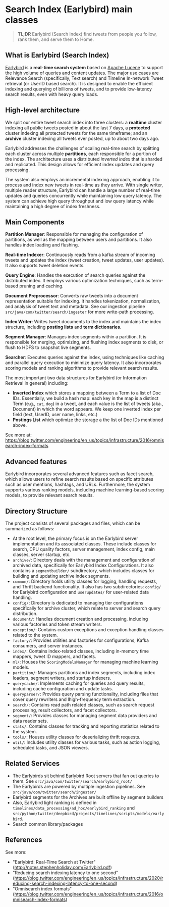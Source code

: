 # Search Index (Earlybird) main classes

> **TL;DR** Earlybird (Search Index) find tweets from people you follow, rank them, and serve them to Home.

## What is Earlybird (Search Index)

[Earlybird](http://notes.stephenholiday.com/Earlybird.pdf) is a **real-time search system** based on [Apache Lucene](https://lucene.apache.org/) to support the high volume of queries and content updates. The major use cases are Relevance Search (specifically, Text search) and Timeline In-network Tweet retrieval (or UserID based search). It is designed to enable the efficient indexing and querying of billions of tweets, and to provide low-latency search results, even with heavy query loads.

## High-level architecture

We split our entire tweet search index into three clusters: a **realtime** cluster indexing all public tweets posted in about the last 7 days, a **protected** cluster indexing all protected tweets for the same timeframe; and an **archive** cluster indexing all tweets ever posted, up to about two days ago.

Earlybird addresses the challenges of scaling real-time search by splitting each cluster across multiple **partitions**, each responsible for a portion of the index. The architecture uses a distributed _inverted index_ that is sharded and replicated. This design allows for efficient index updates and query processing.

The system also employs an incremental indexing approach, enabling it to process and index new tweets in real-time as they arrive. With single writer, multiple reader structure, Earlybird can handle a large number of real-time updates and queries concurrently while maintaining low query latency. The system can achieve high query throughput and low query latency while maintaining a high degree of index freshness.

## Main Components

**Partition Manager**: Responsible for managing the configuration of partitions, as well as the mapping between users and partitions. It also handles index loading and flushing.

**Real-time Indexer**: Continuously reads from a kafka stream of incoming tweets and updates the index (tweet creation, tweet updates, user updates). It also supports tweet deletion events.

**Query Engine**: Handles the execution of search queries against the distributed index. It employs various optimization techniques, such as term-based pruning and caching.

**Document Preprocessor**: Converts raw tweets into a document representation suitable for indexing. It handles tokenization, normalization, and analysis of tweet text and metadata. See our ingestion pipeline `src/java/com/twitter/search/ingester` for more write-path processing.

**Index Writer**: Writes tweet documents to the index and maintains the index structure, including **posting lists** and **term dictionaries**.

**Segment Manager**: Manages index segments within a partition. It is responsible for merging, optimizing, and flushing index segments to disk, or flush to HDFS to snapshot live segments.

**Searcher**: Executes queries against the index, using techniques like caching and parallel query execution to minimize query latency. It also incorporates scoring models and ranking algorithms to provide relevant search results.

The most important two data structures for Earlybird (or Information Retrieval in general) including:

- **Inverted Index** which stores a mapping between a Term to a list of Doc IDs. Essentially, we build a hash map: each key in the map is a distinct Term (e.g., `cat`, `dog`) in a tweet, and each value is the list of tweets (aka., Document) in which the word appears. We keep one inverted index per field (text, UserID, user name, links, etc.)
- **Postings List** which optimize the storage a the list of Doc IDs mentioned above.

See more at: https://blog.twitter.com/engineering/en_us/topics/infrastructure/2016/omnisearch-index-formats

## Advanced features

Earlybird incorporates several advanced features such as facet search, which allows users to refine search results based on specific attributes such as user mentions, hashtags, and URLs. Furthermore, the system supports various ranking models, including machine learning-based scoring models, to provide relevant search results.

## Directory Structure

The project consists of several packages and files, which can be summarized as follows:

- At the root level, the primary focus is on the Earlybird server implementation and its associated classes. These include classes for search, CPU quality factors, server management, index config, main classes, server startup, etc.
- `archive/`: Directory deals with the management and configuration of archived data, specifically for Earlybird Index Configurations. It also contains a `segmentbuilder/` subdirectory, which includes classes for building and updating archive index segments.
- `common/`: Directory holds utility classes for logging, handling requests, and Thrift backend functionality. It also has two subdirectories: `config/` for Earlybird configuration and `userupdates/` for user-related data handling.
- `config/`: Directory is dedicated to managing tier configurations specifically for archive cluster, which relate to server and search query distribution.
- `document/`: Handles document creation and processing, including various factories and token stream writers.
- `exception/`: Contains custom exceptions and exception handling classes related to the system.
- `factory/`: Provides utilities and factories for configurations, Kafka consumers, and server instances.
- `index/`: Contains index-related classes, including in-memory time mappers, tweet ID mappers, and facets.
- `ml/`: Houses the `ScoringModelsManager` for managing machine learning models.
- `partition/`: Manages partitions and index segments, including index loaders, segment writers, and startup indexers.
- `querycache/`: Implements caching for queries and query results, including cache configuration and update tasks.
- `queryparser/`: Provides query parsing functionality, including files that cover query rewriters and lhigh-frequency term extraction.
- `search/`: Contains read path related classes, such as search request processing, result collectors, and facet collectors.
- `segment/`: Provides classes for managing segment data providers and data reader sets.
- `stats/`: Contains classes for tracking and reporting statistics related to the system.
- `tools/`: Houses utility classes for deserializing thrift requests.
- `util/`: Includes utility classes for various tasks, such as action logging, scheduled tasks, and JSON viewers.

## Related Services

- The Earlybirds sit behind Earlybird Root servers that fan out queries to them. See `src/java/com/twitter/search/earlybird_root/`
- The Earlybirds are powered by multiple ingestion pipelines. See `src/java/com/twitter/search/ingester/`
- Earlybird segments for the Archives are built offline by segment builders
- Also, Earlybird light ranking is defined in `timelines/data_processing/ad_hoc/earlybird_ranking`
  and `src/python/twitter/deepbird/projects/timelines/scripts/models/earlybird`.
- Search common library/packages

## References

See more:

- "Earlybird: Real-Time Search at Twitter" (http://notes.stephenholiday.com/Earlybird.pdf)
- "Reducing search indexing latency to one second" (https://blog.twitter.com/engineering/en_us/topics/infrastructure/2020/reducing-search-indexing-latency-to-one-second)
- "Omnisearch index formats" (https://blog.twitter.com/engineering/en_us/topics/infrastructure/2016/omnisearch-index-formats)
